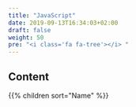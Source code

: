 ```yaml
---
title: "JavaScript"
date: 2019-09-13T16:34:03+02:00
draft: false
weight: 50
pre: "<i class='fa fa-tree'></i> "
---
```


## Content

{{% children sort="Name" %}}
